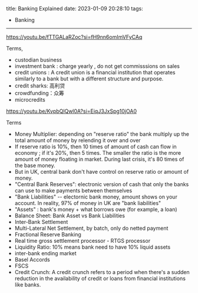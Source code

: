 title: Banking Explained
date: 2023-01-09 20:28:10
tags:
- Banking
---

https://youtu.be/fTTGALaRZoc?si=fH9nn6omImVFyCAq

Terms,
- custodian business
- investment bank : charge yearly , do not get commisssions on sales
- credit unions : A credit union is a financial institution that operates similarly to a bank but with a different structure and purpose. 
- credit sharks: 高利贷
- crowdfunding：众筹 
- microcredits


https://youtu.be/KvpbQlQwl0A?si=EiqJ3JxSpg10jOA0


Terms
- Money Multiplier: depending on "reserve ratio" the bank multiply up the total amount of money by relending it over and over 
- If reserve ratio is 10%, then 10 times of amount of cash can flow in economy ; if it's 20%, then 5 times. The smaller the ratio is the more amount of money floating in market. During last crisis, it's 80 times of the base money.
- But in UK, central bank don't have control on reserve ratio or amount of money. 
- "Central Bank Reserves": electronic version of cash that only the banks can use to make payments between themselves
- "Bank Liabilities" -- electornic bank money, amount shows on your account. In reality, 97% of money in UK are "bank liabilities"
- "Assets" : bank's money + what borrows owe (for example, a loan)
- Balance Sheet: Bank Asset vs Bank Liabilities
- Inter-Bank Settlement
- Multi-Lateral Net Settlement, by batch, only do netted payment
- Fractional Reserve Banking
- Real time gross settlement processor - RTGS processor
- Liquidity Ratio: 10% means bank need to have 10% liquid assets
- inter-bank ending market
- Basel Accords
- FSCS
- Credit Crunch: A credit crunch refers to a period when there's a sudden reduction in the availability of credit or loans from financial institutions like banks.

